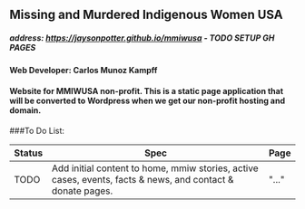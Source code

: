 ## Missing and Murdered Indigenous Women USA

##### address: https://jaysonpotter.github.io/mmiwusa - TODO SETUP GH PAGES

#### Web Developer: Carlos Munoz Kampff

#### Website for MMIWUSA non-profit. This is a static page application that will be converted to Wordpress when we get our non-profit hosting and domain.

###To Do List:

|Status|Spec|Page|                
|------|----|----|
|TODO| Add initial content to home, mmiw stories, active cases, events, facts & news, and contact & donate pages. | "..." |
